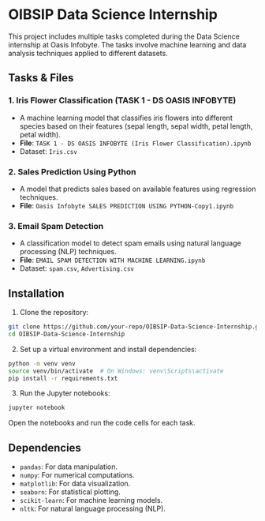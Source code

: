 # OIBSIP Data Science Internship

This project includes multiple tasks completed during the Data Science internship at Oasis Infobyte. The tasks involve machine learning and data analysis techniques applied to different datasets.

## Tasks & Files

### 1. **Iris Flower Classification (TASK 1 - DS OASIS INFOBYTE)**
   - A machine learning model that classifies iris flowers into different species based on their features (sepal length, sepal width, petal length, petal width).
   - **File**: `TASK 1 - DS OASIS INFOBYTE (Iris Flower Classification).ipynb`
   - Dataset: `Iris.csv`

### 2. **Sales Prediction Using Python**
   - A model that predicts sales based on available features using regression techniques.
   - **File**: `Oasis Infobyte SALES PREDICTION USING PYTHON-Copy1.ipynb`

### 3. **Email Spam Detection**
   - A classification model to detect spam emails using natural language processing (NLP) techniques.
   - **File**: `EMAIL SPAM DETECTION WITH MACHINE LEARNING.ipynb`
   - Dataset: `spam.csv`, `Advertising.csv`

## Installation

1. Clone the repository:

```bash
git clone https://github.com/your-repo/OIBSIP-Data-Science-Internship.git
cd OIBSIP-Data-Science-Internship
```

2. Set up a virtual environment and install dependencies:

```bash
python -m venv venv
source venv/bin/activate  # On Windows: venv\Scripts\activate
pip install -r requirements.txt
```

3. Run the Jupyter notebooks:

```bash
jupyter notebook
```

Open the notebooks and run the code cells for each task.

## Dependencies

- `pandas`: For data manipulation.
- `numpy`: For numerical computations.
- `matplotlib`: For data visualization.
- `seaborn`: For statistical plotting.
- `scikit-learn`: For machine learning models.
- `nltk`: For natural language processing (NLP).
